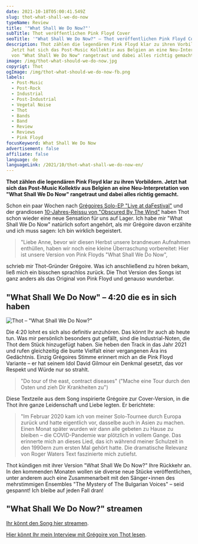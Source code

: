 ```yaml
---
date: 2021-10-18T05:00:41.549Z
slug: thot-what-shall-we-do-now
typeName: Review
title: '"What Shall We Do Now?"'
subTitle: Thot veröffentlichen Pink Floyd Cover
seoTitle: '"What Shall We Do Now?" – Thot veröffentlichen Pink Floyd Cover'
description: Thot zählen die legendären Pink Floyd klar zu ihren Vorbildern.
  Jetzt hat sich das Post-Music Kollektiv aus Belgien an eine Neu-Interpretation
  von "What Shall We Do Now" rangetraut und dabei alles richtig gemacht.
image: /img/thot-what-should-we-do-now.jpg
copyrigt: Thot
ogImage: /img/thot-what-should-we-do-now-fb.png
labels:
  - Post-Music
  - Post-Rock
  - Industrial
  - Post-Industrial
  - Vegetal Noise
  - Thot
  - Bands
  - Band
  - Review
  - Reviews
  - Pink Floyd
focusKeyword: What Shall We Do Now
advertisement: false
affiliate: false
language: de
languageLink: /2021/10/thot-what-shall-we-do-now-en/
---
```

**Thot zählen die legendären Pink Floyd klar zu ihren Vorbildern. Jetzt hat sich das Post-Music Kollektiv aus Belgien an eine Neu-Interpretation von "What Shall We Do Now" rangetraut und dabei alles richtig gemacht.**

Schon ein paar Wochen nach [Grégoires Solo-EP "Live at daFestival"](2021/07/live-at-dafestival-gregoire-thot) und der grandiosen [10-Jahres-Reissu von "Obscured By The Wind"](/2021/06/thot-feiern-10-jahre-obscured-by-the-wind/) haben Thot schon wieder eine neue Sensation für uns auf Lager. Ich habe mir "What Shall We Do Now" natürlich sofort angehört, als mir Grégoire davon erzählte und ich muss sagen: Ich bin wirklich begeistert.

> "Liebe Anne, bevor wir diesen Herbst unsere brandneuen Aufnahmen enthüllen, haben wir noch eine kleine Überraschung vorbereitet: Hier ist unsere Version von Pink Floyds "What Shall We Do Now",

schrieb mir Thot-Gründer Grégoire. Was ich anschließend zu hören bekam, ließ mich ein bisschen sprachlos zurück. Die Thot Version des Songs ist ganz anders als das Original von Pink Floyd und genauso wunderbar.

## "What Shall We Do Now" – 4:20 die es in sich haben

![Thot – "What Shall We Do Now?"](/img/thot-what-should-we-do-now.jpeg "Thot – \"What Shall We Do Now?\"")

Die 4:20 lohnt es sich also definitiv anzuhören. Das könnt Ihr auch ab heute tun. Was mir persönlich besonders gut gefällt, sind die Industrial-Noten, die Thot dem Stück hinzugefügt haben. Sie heben den Track in das Jahr 2021 und rufen gleichzeitig die bunte Vielfalt einer vergangenen Ära ins Gedächtnis. Einzig Grégoires Stimme erinnert mich an die Pink Floyd Variante – er hat seinem Idol David Gilmour ein Denkmal gesetzt, das vor Respekt und Würde nur so strahlt.

> "Do tour of the east, contract diseases" ("Mache eine Tour durch den Osten und zieh Dir Krankheiten zu")

Diese Textzeile aus dem Song inspirierte Grégoire zur Cover-Version, in die Thot ihre ganze Leidenschaft und Liebe legten. Er berichtete:

> "Im Februar 2020 kam ich von meiner Solo-Tournee durch Europa zurück und hatte eigentlich vor, dasselbe auch in Asien zu machen. Einen Monat später wurden wir dann alle gebeten zu Hause zu bleiben – die COVID-Pandemie war plötzlich in vollem Gange. Das erinnerte mich an dieses Lied, das ich während meiner Schulzeit in den 1990ern zum ersten Mal gehört hatte. Die dramatische Relevanz von Roger Waters Text faszinierte mich zutiefst.

Thot kündigen mit ihrer Version "What Shall We Do Now?" Ihre Rückkehr an. In den kommenden Monaten wollen sie diverse neue Stücke veröffentlichen, unter anderem auch eine Zusammenarbeit mit den Sänger⋆innen des mehrstimmigen Ensembles "The Mystery of The Bulgarian Voices" – seid gespannt! Ich bleibe auf jeden Fall dran!

## "What Shall We Do Now?" streamen

[Ihr könnt den Song hier streamen](https://thotweb.net/wswdn/).

[Hier könnt Ihr mein Interview mit Grégoire von Thot lesen](/2021/04/thot-interview).
